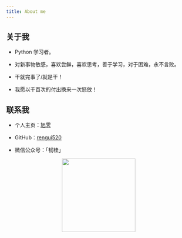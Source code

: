 ```yaml
---
title: About me
---
```


## 关于我

- Python 学习者。

- 对新事物敏感，喜欢尝鲜，喜欢思考，善于学习，对于困难，永不言败。

- 干就完事了/就是干！

- 我愿以千百次的付出换来一次怒放！

## 联系我

- 个人主页：[旭霁](https://moistlin.cn)

- GitHub：[rengui520](https://github.com/rengui520)

- 微信公众号：「韧桂」

<div  align="center">
<img src="https://rengui520.github.io/images/wechart.jpg" width = "200" height = "200"/>
